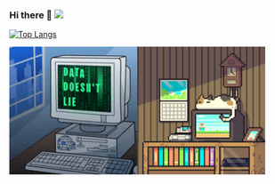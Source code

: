 
### Hi there 👋 ![](https://komarev.com/ghpvc/?username=Saurabh251-cmd&color=brightgreen)
[![Top Langs](https://github-readme-stats.vercel.app/api?username=Saurabh251-cmd&show_icons=true&hide_title=true&hide_border=true)](https://github.com/Saurabh251-cmd)
<!--![](https://hit.yhype.me/github/profile?user_id=119947991)[![Top Langs](https://github-readme-stats.vercel.app/api/top-langs/?username=Saurabh251-cmd&layout=compact&theme=dark&count_private=true)](https://github.com/Saurabh251-cmd)-->
<img src="https://raw.githubusercontent.com/Saurabh251-cmd/Saurabh251-cmd/master/pc.gif" width = "230" height = "230" alt=""/><img src="https://raw.githubusercontent.com/Saurabh251-cmd/Saurabh251-cmd/master/pc1.gif" width = "230" height = "230" alt=""/>
<!--
**Saurabh251-cmd/Saurabh251-cmd** is a ✨ _special_ ✨ repository because its `README.md` (this file) appears on your GitHub profile.

Here are some ideas to get you started:

- 🔭 I’m currently working on ...
- 🌱 I’m currently learning ...
- 👯 I’m looking to collaborate on ...
- 🤔 I’m looking for help with ...
- 💬 Ask me about ...
- 📫 How to reach me: ...
- 😄 Pronouns: ...
- ⚡ Fun fact: ...
-->
